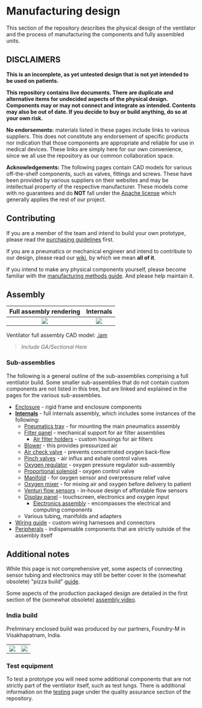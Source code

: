 # Manufacturing design

This section of the repository describes the physical design of the ventilator and the process of manufacturing the
components and fully assembled units.

## DISCLAIMERS

**This is an incomplete, as yet untested design that is not yet intended to be used on patients.**

**This repository contains live documents. There are duplicate and alternative items for undecided aspects of the
physical design. Components may or may not connect and integrate as intended. Contents may also be out of date. If you
decide to buy or build anything, do so at your own risk.**

**No endorsements:** materials listed in these pages include links to various suppliers. This does not constitute
any endorsement of specific products nor indication that those components are appropriate and reliable for use in
medical devices. These links are simply here for our own convenience, since we all use the repository as our common
collaboration space.

**Acknowledgements:** The following pages contain CAD models for various off-the-shelf components, such as valves,
fittings and screws. These have been provided by various suppliers on their websites and may be intellectual
property of the respective manufacturer. These models come with no guarantees and do **NOT** fall under the
[Apache license](../LICENSE) which generally applies the rest of our project.

## Contributing

If you are a member of the team and intend to build your own prototype, please read the
[purchasing guidelines](purchasing_guidelines.md) first.

If you are a pneumatics or mechanical engineer and intend to contribute to our design, please read
our [wiki](https://github.com/RespiraWorks/Ventilator/wiki), by which we mean **all of it**.

If you intend to make any physical components yourself, please become familiar with the
[manufacturing methods guide](methods). And please help maintain it.

## Assembly

| Full assembly rendering    |  Internals   |
|:---:|:---:|
| [![](images/rendering_smaller.jpg)](images/rendering_full.jpg) | [![](internals/images/rendering_smaller.jpg)](internals/images/rendering_full.jpg) |


Ventilator full assembly CAD model: [.iam](ventilator_assembly.iam)

>*Include GA/Sectional Here*

### Sub-assemblies

The following is a general outline of the sub-assemblies comprising a full ventilator build. Some smaller
sub-assemblies that do not contain custom components are not listed in this tree, but are linked and explained in the
pages for the various sub-assemblies.

* [Enclosure](enclosure) - rigid frame and enclosure components
* [**Internals**](internals) - full internals assembly, which includes some instances of the following:
  * [Pneumatics tray](internals/tray) - for mounting the main pneumatics assembly
  * [Filter panel](internals/filter_panel) - mechanical support for air filter assemblies
    * [Air filter holders](internals/filter_panel/filter_holder) - custom housings for air filters
  * [Blower](internals/blower) - this provides pressurized air
  * [Air check valve](internals/air_check_valve) - prevents concentrated oxygen back-flow
  * [Pinch valves](internals/pinch_valve) - air influx and exhale control valves
  * [Oxygen regulator](internals/regulator) - oxygen pressure regulator sub-assembly
  * [Proportional solenoid](internals/PSOL) - oxygen control valve
  * [Manifold](internals/manifold) - for oxygen sensor and overpressure relief valve
  * [Oxygen mixer](internals/mixer) - for mixing air and oxygen before delivery to patient
  * [Venturi flow sensors](internals/venturi) - in-house design of affordable flow sensors
  * [Display panel](internals/display_panel) - touchscreen, electronics and oxygen input
    * [Electronics assembly](internals/display_panel/electronics) - encompasses the electrical and computing components
  * Various tubing, manifolds and adapters
* [Wiring guide](wiring) - custom wiring harnesses and connectors
* [Peripherals](peripherals.md) - indispensable components that are strictly outside of the assembly itself

## Additional notes

While this page is not comprehensive yet, some aspects of connecting sensor tubing and electronics may still be
better cover in the (somewhat obsolete) "pizza build" [guide](../quality-assurance/testing/pizza_build).

Some aspects of the production packaged design are detailed in the first section of the (somewhat obsolete)
[assembly video](https://youtu.be/2hdV5CWcLb4).

### India build

Preliminary enclosed build was produced by our partners, Foundry-M in Visakhapatnam, India.

|     |     |
|:---:|:---:|
|![](images/India_build_yellow.jpeg) | ![](images/India_build_open_back.jpeg)  |


### Test equipment

To test a prototype you will need some additional components that are not strictly part of the ventilator itself, such
as test lungs. There is additional information on the [testing](../quality-assurance/testing) page under the quality
assurance section of the repository.
